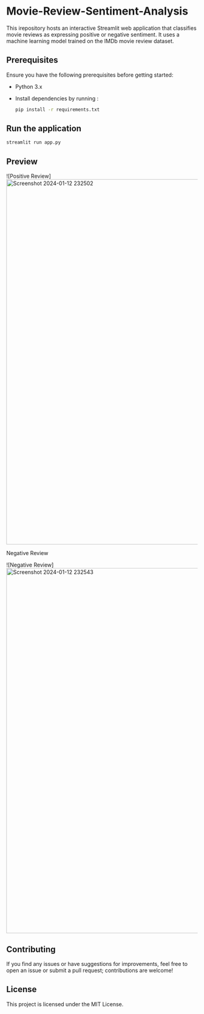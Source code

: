 # Movie-Review-Sentiment-Analysis

This irepository hosts an interactive Streamlit web application that classifies movie reviews as expressing positive or negative sentiment. It uses a machine learning model trained on the IMDb movie review dataset.

## Prerequisites
Ensure you have the following prerequisites before getting started:

- Python 3.x
- Install dependencies by running :

  ```bash
  pip install -r requirements.txt
  ```

## Run the application

  ```bash
  streamlit run app.py
  ```

## Preview 

![Positive Review] <img width="960" alt="Screenshot 2024-01-12 232502" src="https://github.com/pranav-js670/Movie-Review-Sentiment-Analysis/assets/126190055/46ccba9e-892b-4a45-8ecc-4b1842528521">

Negative Review 

![Negative Review] <img width="960" alt="Screenshot 2024-01-12 232543" src="https://github.com/pranav-js670/Movie-Review-Sentiment-Analysis/assets/126190055/cf49a313-9b50-40d9-88c8-b546ec012e4e">


## Contributing

If you find any issues or have suggestions for improvements, feel free to open an issue or submit a pull request; contributions are welcome!

## License

This project is licensed under the MIT License.
  

  


